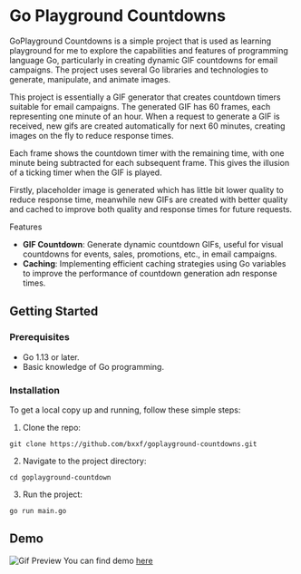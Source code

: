 # Go Playground Countdowns
GoPlayground Countdowns is a simple project that is used as learning playground for me to explore the capabilities and features of programming language Go, particularly in creating dynamic GIF countdowns for email campaigns. The project uses several Go libraries and technologies to generate, manipulate, and animate images.

This project is essentially a GIF generator that creates countdown timers suitable for email campaigns. The generated GIF has 60 frames, each representing one minute of an hour. When a request to generate a GIF is received, new gifs are created automatically for next 60 minutes, creating images on the fly to reduce response times.

Each frame shows the countdown timer with the remaining time, with one minute being subtracted for each subsequent frame. This gives the illusion of a ticking timer when the GIF is played.

Firstly, placeholder image is generated which has little bit lower quality to reduce response time, meanwhile new GIFs are created with better quality and cached to improve both quality and response times for future requests.

Features
- **GIF Countdown**: Generate dynamic countdown GIFs, useful for visual countdowns for events, sales, promotions, etc., in email campaigns.
- **Caching**: Implementing efficient caching strategies using Go variables to improve the performance of countdown generation adn response times.
  

## Getting Started
### Prerequisites
- Go 1.13 or later.
- Basic knowledge of Go programming.

### Installation
To get a local copy up and running, follow these simple steps:

1. Clone the repo:
 ```shell 
 git clone https://github.com/bxxf/goplayground-countdowns.git
 ```

2. Navigate to the project directory:
 ```shell 
 cd goplayground-countdown
 ```

3. Run the project:
 ```shell 
 go run main.go
 ```

## Demo
![Gif Preview](https://countdown-gifs-test.fly.dev/countdown?date=2023-06-15)
You can find demo [here](https://countdown-gifs-test.fly.dev/countdown?date=2023-06-15)
